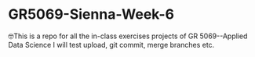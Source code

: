 # GR5069-Sienna-Week-6
🤓This is a repo for all the in-class exercises projects of GR 5069--Applied Data Science
I will test upload, git commit, merge branches etc. 
